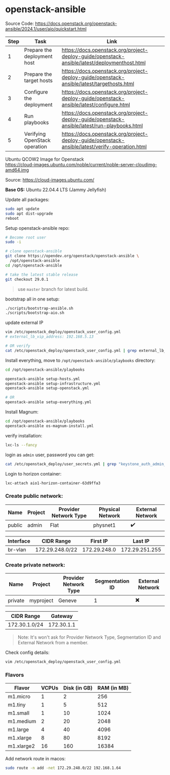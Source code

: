 # openstack-ansible

Source Code: https://docs.openstack.org/openstack-ansible/2024.1/user/aio/quickstart.html

Step | Task | Link
---|---|---
1 | Prepare the deployment host | https://docs.openstack.org/project-deploy-guide/openstack-ansible/latest/deploymenthost.html
2 | Prepare the target hosts | https://docs.openstack.org/project-deploy-guide/openstack-ansible/latest/targethosts.html
3 | Configure the deployment | https://docs.openstack.org/project-deploy-guide/openstack-ansible/latest/configure.html
4 | Run playbooks | https://docs.openstack.org/project-deploy-guide/openstack-ansible/latest/run-playbooks.html
5 | Verifying OpenStack operation | https://docs.openstack.org/project-deploy-guide/openstack-ansible/latest/verify-operation.html


Ubuntu QCOW2 Image for Openstack \
https://cloud-images.ubuntu.com/noble/current/noble-server-cloudimg-amd64.img

Source: https://cloud-images.ubuntu.com/

**Base OS:** Ubuntu 22.04.4 LTS (Jammy Jellyfish)

Update all packages:
```bash
sudo apt update
sudo apt dist-upgrade
reboot
```

Setup openstack-ansible repo:
```bash
# Become root user
sudo -i

# clone openstack-ansible
git clone https://opendev.org/openstack/openstack-ansible \
  /opt/openstack-ansible
cd /opt/openstack-ansible

# take the latest stable release
git checkout 29.0.1
```
> use `master` branch for latest build.


bootstrap all in one setup:
```bash
./scripts/bootstrap-ansible.sh
./scripts/bootstrap-aio.sh
```

update external IP
```bash
vim /etc/openstack_deploy/openstack_user_config.yml
# external_lb_vip_address: 192.168.5.13

# OR verify
cat /etc/openstack_deploy/openstack_user_config.yml | grep external_lb_vip_address
```


Install everything, move to `/opt/openstack-ansible/playbooks` directory:
```bash
cd /opt/openstack-ansible/playbooks

openstack-ansible setup-hosts.yml
openstack-ansible setup-infrastructure.yml
openstack-ansible setup-openstack.yml

# OR
openstack-ansible setup-everything.yml
```

Install Magnum:
```bash
cd /opt/openstack-ansible/playbooks
openstack-ansible os-magnum-install.yml
```

verify installation:
```bash
lxc-ls --fancy
```

login as `admin` user, password you can get:
```bash
cat /etc/openstack_deploy/user_secrets.yml | grep "keystone_auth_admin_password"
```

Login to horizon container:
```bash
lxc-attach aio1-horizon-container-63d9ffa3
```

### Create public network:

Name | Project | Provider Network Type | Physical Network | External Network
---|---|---|---|---
public | admin | Flat | physnet1 | ✔️ 

Interface | CIDR Range | First IP | Last IP | Gateway | DHCP
---|---|---|---|---|---
br-vlan | 172.29.248.0/22 | 172.29.248.0 | 172.29.251.255 | 172.29.248.1 | 172.29.249.110,172.29.249.200

### Create private network:

Name | Project | Provider Network Type | Segmentation ID | External Network
---|---|---|---|---
private | myproject | Geneve | 1 | ✖️

CIDR Range | Gateway
---|---
172.30.1.0/24 | 172.30.1.1

> Note: It's won't ask for Provider Network Type, Segmentation ID and External Network from a member.

Check config details:
```bash
vim /etc/openstack_deploy/openstack_user_config.yml
```

### Flavors

Flavor | VCPUs | Disk (in GB)	| RAM (in MB)
---|---|---|---
m1.micro | 1	| 2	| 256
m1.tiny | 1	| 5	| 512
m1.small | 1 | 10	| 1024
m1.medium	| 2	| 20 | 2048
m1.large | 4 | 40	| 4096
m1.xlarge	| 8	| 80	| 8192
m1.xlarge2	| 16	| 160	| 16384


Add network route in macos:
```bash
sudo route -n add -net 172.29.248.0/22 192.168.1.64
```



